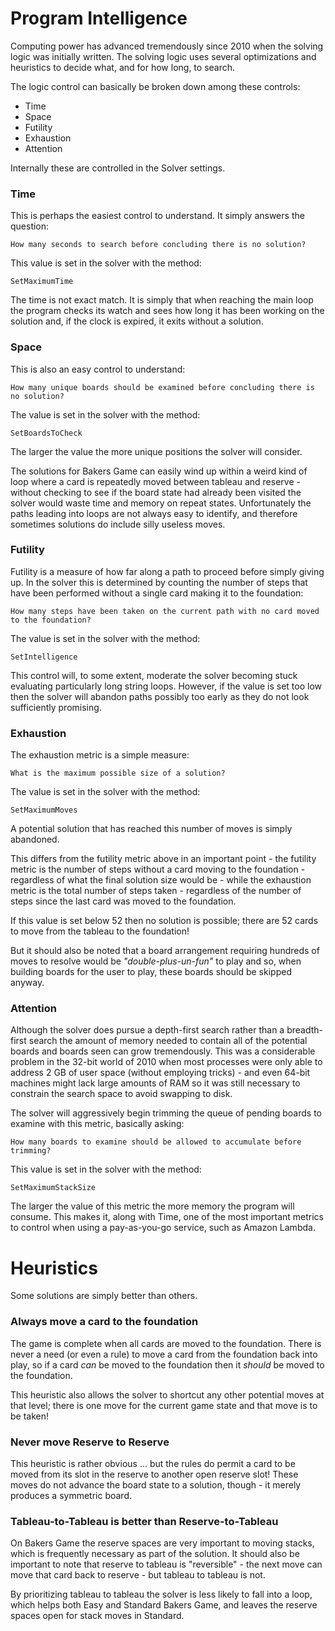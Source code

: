 # Program Intelligence
Computing power has advanced tremendously since 2010 when the solving logic
was initially written.  The solving logic uses several optimizations and
heuristics to decide what, and for how long, to search.

The logic control can basically be broken down among these controls:

* Time
* Space
* Futility
* Exhaustion
* Attention

Internally these are controlled in the Solver settings.

### Time
This is perhaps the easiest control to understand.  It simply answers the
question:

	How many seconds to search before concluding there is no solution?
	
This value is set in the solver with the method:

	SetMaximumTime
	
The time is not exact match.  It is simply that when reaching the main loop
the program checks its watch and sees how long it has been working on the
solution and, if the clock is expired, it exits without a solution.

### Space
This is also an easy control to understand:

	How many unique boards should be examined before concluding there is no solution?
	
The value is set in the solver with the method:

	SetBoardsToCheck
	
The larger the value the more unique positions the solver will consider.

The solutions for Bakers Game can easily wind up within a weird kind of
loop where a card is repeatedly moved between tableau and reserve - without
checking to see if the board state had already been visited the solver would
waste time and memory on repeat states.  Unfortunately the paths leading
into loops are not always easy to identify, and therefore sometimes
solutions do include silly useless moves.

### Futility
Futility is a measure of how far along a path to proceed before simply
giving up.  In the solver this is determined by counting the number of
steps that have been performed without a single card making it to the
foundation:

	How many steps have been taken on the current path with no card moved to the foundation?
	
The value is set in the solver with the method:

	SetIntelligence
	
This control will, to some extent, moderate the solver becoming stuck
evaluating particularly long string loops.  However, if the value is set too
low then the solver will abandon paths possibly too early as they do not
look sufficiently promising.

### Exhaustion
The exhaustion metric is a simple measure:

	What is the maximum possible size of a solution?
	
The value is set in the solver with the method:

	SetMaximumMoves
	
A potential solution that has reached this number of moves is simply abandoned.

This differs from the futility metric above in an important point - the futility
metric is the number of steps without a card moving to the foundation - regardless
of what the final solution size would be - while the exhaustion metric is the total
number of steps taken - regardless of the number of steps since the last card was
moved to the foundation.

If this value is set below 52 then no solution is possible; there are 52 cards to
move from the tableau to the foundation!

But it should also be noted that a board arrangement requiring hundreds of moves to
resolve would be *"double-plus-un-fun"* to play and so, when building boards for the
user to play, these boards should be skipped anyway.

### Attention
Although the solver does pursue a depth-first search rather than a breadth-first
search the amount of memory needed to contain all of the potential boards and boards
seen can grow tremendously.  This was a considerable problem in the 32-bit world
of 2010 when most processes were only able to address 2 GB of user space (without
employing tricks) - and even 64-bit machines might lack large amounts of RAM so
it was still necessary to constrain the search space to avoid swapping to disk.

The solver will aggressively begin trimming the queue of pending boards to examine
with this metric, basically asking:

	How many boards to examine should be allowed to accumulate before trimming?

This value is set in the solver with the method:

	SetMaximumStackSize

The larger the value of this metric the more memory the program will consume.  This
makes it, along with Time, one of the most important metrics to control when using
a pay-as-you-go service, such as Amazon Lambda.

# Heuristics
Some solutions are simply better than others.

### Always move a card to the foundation
The game is complete when all cards are moved to the foundation.  There is never
a need (or even a rule) to move a card from the foundation back into play, so if a
card *can* be moved to the foundation then it *should* be moved to the foundation.

This heuristic also allows the solver to shortcut any other potential moves at that
level; there is one move for the current game state and that move is to be taken!

### Never move Reserve to Reserve
This heuristic is rather obvious ... but the rules do permit a card to be moved from
its slot in the reserve to another open reserve slot!  These moves do not advance
the board state to a solution, though - it merely produces a symmetric board.

### Tableau-to-Tableau is better than Reserve-to-Tableau
On Bakers Game the reserve spaces are very important to moving stacks, which is
frequently necessary as part of the solution.  It should also be important to note
that reserve to tableau is "reversible" - the next move can move that card back
to reserve - but tableau to tableau is not.

By prioritizing tableau to tableau the solver is less likely to fall into a loop,
which helps both Easy and Standard Bakers Game, and leaves the reserve spaces open
for stack moves in Standard.
